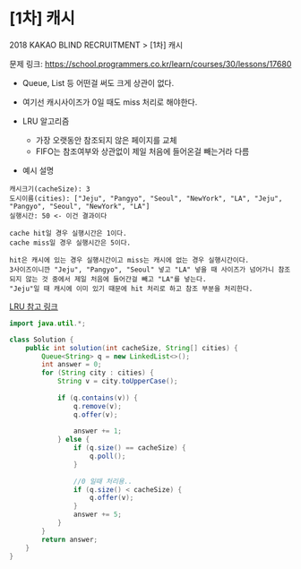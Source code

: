 # [1차] 캐시

2018 KAKAO BLIND RECRUITMENT > [1차] 캐시


문제 링크: https://school.programmers.co.kr/learn/courses/30/lessons/17680


- Queue, List 등 어떤걸 써도 크게 상관이 없다.
- 여기선 캐시사이즈가 0일 때도 miss 처리로 해야한다.
- LRU 알고리즘
  - 가장 오랫동안 참조되지 않은 페이지를 교체
  - FIFO는 참조여부와 상관없이 제일 처음에 들어온걸 빼는거라 다름

- 예시 설명<br>
```
캐시크기(cacheSize): 3
도시이름(cities): ["Jeju", "Pangyo", "Seoul", "NewYork", "LA", "Jeju", "Pangyo", "Seoul", "NewYork", "LA"]
실행시간: 50 <- 이건 결과이다

cache hit일 경우 실행시간은 1이다.
cache miss일 경우 실행시간은 5이다.

hit은 캐시에 있는 경우 실행시간이고 miss는 캐시에 없는 경우 실행시간이다.
3사이즈이니깐 "Jeju", "Pangyo", "Seoul" 넣고 "LA" 넣을 때 사이즈가 넘어가니 참조되지 않는 것 중에서 제일 처음에 들어간걸 빼고 "LA"를 넣는다.
"Jeju"일 때 캐시에 이미 있기 때문에 hit 처리로 하고 참조 부분을 처리한다.
```


[LRU 참고 링크](https://j2wooooo.tistory.com/121)


```java
import java.util.*;

class Solution {
    public int solution(int cacheSize, String[] cities) {
        Queue<String> q = new LinkedList<>();
        int answer = 0;
        for (String city : cities) {
            String v = city.toUpperCase();
            
            if (q.contains(v)) {
                q.remove(v);
                q.offer(v);
                
                answer += 1;
            } else {
                if (q.size() == cacheSize) {
                    q.poll();
                }              
                
                //0 일때 처리용..
                if (q.size() < cacheSize) {
                    q.offer(v);
                }
                answer += 5;
            }
        }
        return answer;
    }
}
```